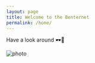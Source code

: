 ```yaml
---
layout: page
title: Welcome to the Benternet 
permalink: /home/
---
```


Have a look around 🕶️🎹 

![photo](https://raw.githubusercontent.com/dbemerydt/dbemerydt.github.io/master/images/gg-2023.jpg)


